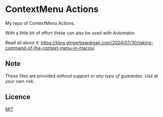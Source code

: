 # ContextMenu Actions

My repo of ContextMenu Actions.

With a little bit of effort these can also be used with Automator.

Read all about it: https://blog.gingerbeardman.com/2024/07/30/taking-command-of-the-context-menu-in-macos/

## Note
These files are provided _without support or any type of guarantee_. Use at your own risk.

## Licence
[MIT](/LICENSE)
